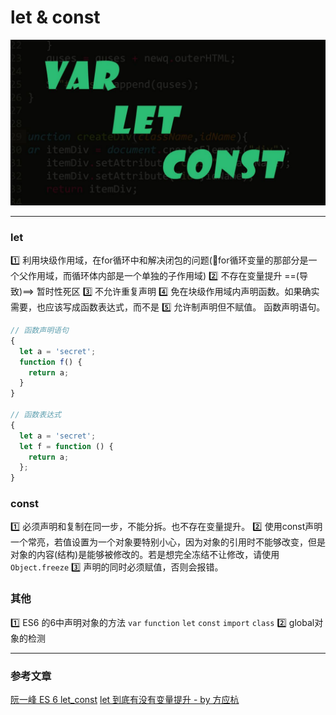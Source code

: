 # let & const
![](/blog_assets/let_const.png)
___
### let
1️⃣ 利用块级作用域，在for循环中和解决闭包的问题(📣for循环变量的那部分是一个父作用域，而循环体内部是一个单独的子作用域)
2️⃣ 不存在变量提升 ==(导致)==> 暂时性死区
3️⃣ 不允许重复声明
4️⃣ 免在块级作用域内声明函数。如果确实需要，也应该写成函数表达式，而不是
5️⃣ 允许制声明但不赋值。
函数声明语句。
```js
// 函数声明语句
{
  let a = 'secret';
  function f() {
    return a;
  }
}

// 函数表达式
{
  let a = 'secret';
  let f = function () {
    return a;
  };
}

```

### const
1️⃣ 必须声明和复制在同一步，不能分拆。也不存在变量提升。
2️⃣ 使用const声明一个常亮，若值设置为一个对象要特别小心，因为对象的引用时不能够改变，但是对象的内容(结构)是能够被修改的。若是想完全冻结不让修改，请使用`Object.freeze`
3️⃣ 声明的同时必须赋值，否则会报错。

### 其他
1️⃣ ES6 的6中声明对象的方法 `var` `function` `let` `const` `import`  `class`
2️⃣ global对象的检测

___
### 参考文章
[阮一峰 ES 6 let_const](http://es6.ruanyifeng.com/#docs/let)
[let 到底有没有变量提升 - by 方应杭](https://zhuanlan.zhihu.com/p/28140450)